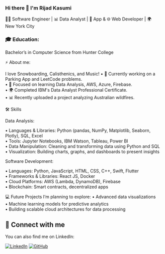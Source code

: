 ### Hi there 👋 I'm Rijad Kasumi
👨‍💻 Software Engineer | 📊 Data Analyst | 📱 App & 🌐 Web Developer | 🌍 New York City

### 🎓 Education: 
Bachelor’s in Computer Science from Hunter College

⚡ About me: 

I love Snowboarding, Calisthenics, and Music!
• 🔭 Currently working on a Parking App and LeetCode problems. <br>
• 🌱 Focused on learning Data Analysis, AWS, Azure, Firebase. <br>
• 🌍 Completed IBM's Data Analyst Professional Certificate. <br>
• 📊 Recently uploaded a project analyzing Australian wildfires.


🛠 Skills

Data Analysis:

• Languages & Libraries: Python (pandas, NumPy, Matplotlib, Seaborn, Plotly), SQL, Excel <br>
• Tools: Jupyter Notebooks, IBM Watson, Tableau, Power BI <br>
• Data Manipulation: Cleaning and transforming data using Python and SQL <br>
• Visualization: Building charts, graphs, and dashboards to present insights

Software Development:

• Languages: Python, JavaScript, HTML, CSS, C++, Swift, Flutter <br>
• Frameworks & Libraries: React JS, Docker <br>
• Cloud Platforms: AWS (Lambda, DynamoDB), Firebase <br>
• Blockchain: Smart contracts, decentralized apps

💻 Future Projects
I’m planning to explore:
• Advanced data visualizations <br>
• Machine learning models for predictive analytics <br>
• Building scalable cloud architectures for data processing


## 🤝 Connect with me

You can also find me on LinkedIn:

[![LinkedIn](https://img.shields.io/badge/-LinkedIn-0077B5?style=for-the-badge&logo=linkedin&logoColor=white)](https://www.linkedin.com/in/rijadkasumi/)
[![GitHub](https://img.shields.io/badge/-GitHub-000?style=for-the-badge&logo=GitHub)](https://github.com/rijadkasumi)

